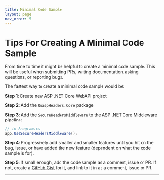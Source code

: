 ```yaml
---
title: Minimal Code Sample
layout: page
nav_order: 5
---
```


# Tips For Creating A Minimal Code Sample

From time to time it might be helpful to create a minimal code sample. This will be useful when submitting PRs, writing
documentation, asking questions, or reporting bugs.

The fastest way to create a minimal code sample would be:

**Step 1**: Create new ASP .NET Core WebAPI project

**Step 2**: Add the `OwaspHeaders.Core` package

**Step 3**: Add the `SecureHeadersMiddleware` to the ASP .NET Core Middleware pipeline:

```csharp
// in Program.cs
app.UseSecureHeadersMiddleware();
```

**Step 4**: Progressively add smaller and smaller features until you hit on the bug, issue, or have added the new feature
(dependent on what the code sample is for).

**Step 5**: If small enough, add the code sample as a comment, issue or PR. If not, create a [GitHub Gist] for it, and
link to it in as a comment, issue or PR.

---

[GitHub Gist]: https://gist.github.com/starred